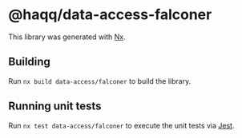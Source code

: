 # @haqq/data-access-falconer

This library was generated with [Nx](https://nx.dev).

## Building

Run `nx build data-access/falconer` to build the library.

## Running unit tests

Run `nx test data-access/falconer` to execute the unit tests via [Jest](https://jestjs.io).
